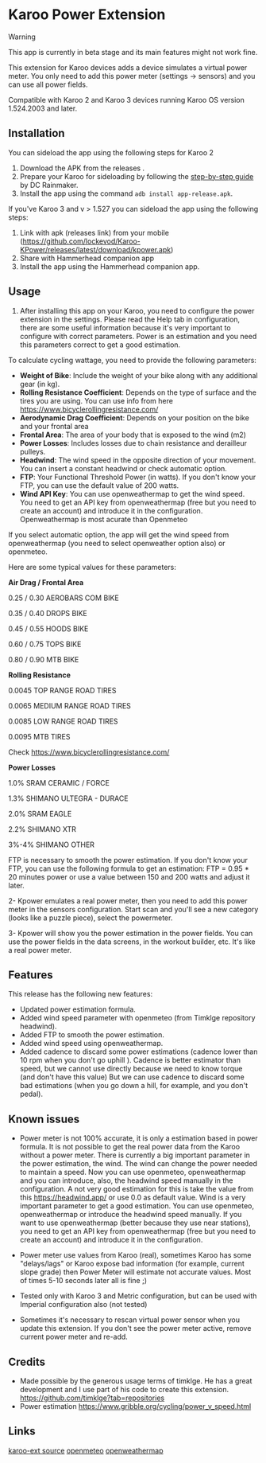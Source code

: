 # Karoo Power Extension

> [!WARNING]  
> This app is currently in beta stage and its main features might not work fine.

This extension for Karoo devices adds a device simulates a virtual power meter. You only need to add this power meter (settings -> sensors) and you can use all power fields.

Compatible with Karoo 2 and Karoo 3 devices running Karoo OS version 1.524.2003 and later.

## Installation

You can sideload the app using the following steps for Karoo 2

1. Download the APK from the releases .
2. Prepare your Karoo for sideloading by following the [step-by-step guide](https://www.dcrainmaker.com/2021/02/how-to-sideload-android-apps-on-your-hammerhead-karoo-1-karoo-2.html) by DC Rainmaker.
3. Install the app using the command `adb install app-release.apk`.


If you've Karoo 3 and v > 1.527 you can sideload the app using the following steps:

1. Link with apk (releases link) from your mobile (https://github.com/lockevod/Karoo-KPower/releases/latest/download/kpower.apk)
2. Share with Hammerhead companion app
3. Install the app using the Hammerhead companion app.


## Usage

1. After installing this app on your Karoo, you need to configure the power extension in the settings.
Please read the Help tab in configuration, there are some useful information because it's very important to configure with correct parameters.
Power is an estimation and you need this parameters correct to get a good estimation.

To calculate cycling wattage, you need to provide the following parameters:

- **Weight of Bike**: Include the weight of your bike along with any additional gear (in kg).
- **Rolling Resistance Coefficient**: Depends on the type of surface and the tires you are using. You can use info from here https://www.bicyclerollingresistance.com/ 
- **Aerodynamic Drag Coefficient**: Depends on your position on the bike and your frontal area
- **Frontal Area**: The area of your body that is exposed to the wind (m2)
- **Power Losses**: Includes losses due to chain resistance and derailleur pulleys.
- **Headwind**: The wind speed in the opposite direction of your movement. You can insert a constant headwind or check automatic option.
- **FTP**: Your Functional Threshold Power (in watts). If you don't know your FTP, you can use the default value of 200 watts.
- **Wind API Key**: You can use openweathermap to get the wind speed. You need to get an API key from openweathermap (free but you need to create an account) and introduce it in the configuration. Openweathermap is most acurate than Openmeteo

If you select automatic option, the app will get the wind speed from openweathermap (you need to select openweather option also) or openmeteo. 

Here are some typical values for these parameters:

**Air Drag / Frontal Area**

0.25 / 0.30 AEROBARS COM BIKE

0.35 / 0.40 DROPS BIKE

0.45 / 0.55 HOODS BIKE

0.60 / 0.75 TOPS BIKE

0.80 / 0.90 MTB BIKE 

**Rolling Resistance**

0.0045 TOP RANGE ROAD TIRES

0.0065 MEDIUM RANGE ROAD TIRES 

0.0085 LOW RANGE ROAD TIRES 

0.0095 MTB TIRES 

Check https://www.bicyclerollingresistance.com/

**Power Losses**

1.0% SRAM CERAMIC / FORCE

1.3% SHIMANO ULTEGRA - DURACE

2.0% SRAM EAGLE

2.2% SHIMANO XTR

3%-4% SHIMANO OTHER

FTP is necessary to smooth the power estimation. If you don't know your FTP, you can use the following formula to get an estimation:
FTP = 0.95 * 20 minutes power  or use a value between 150 and 200 watts and adjust it later.

2- Kpower emulates a real power meter, then you need to add this power meter in the sensors configuration. 
Start scan and  you'll see a new category (looks like a puzzle piece), select the powermeter.

3- Kpower will show you the power estimation in the power fields. You can use the power fields in the data screens, in the workout builder, etc. It's like a real power meter.


## Features

This release has the following new features:
- Updated power estimation formula.
- Added wind speed parameter with openmeteo (from Timklge repository headwind).
- Added FTP to smooth the power estimation.
- Added wind speed using openweathermap.
- Added cadence to discard some power estimations (cadence lower than 10 rpm when you don't go uphill ). Cadence is better estimator than speed, but we cannot use directly because we need to know torque (and don't have this value)
But we can use cadence to discard some bad estimations (when you go down a hill, for example, and you don't pedal).
  
## Known issues

- Power meter is not 100% accurate, it is only a estimation based in power formula. It is not possible to get the real power data from the Karoo without a power meter.
There is currently a big important parameter in the power estimation, the wind. The wind can change the power needed to maintain a speed. 
Now you can use openmeteo, openweathermap and you can introduce, also, the headwind speed manually in the configuration.
A not very good estimation for this is take the value from this https://headwind.app/ or use 0.0 as default value.
Wind is a very important parameter to get a good estimation. You can use openmeteo, openweathermap or introduce the headwind speed manually.
If you want to use openweathermap (better because they use near stations), you need to get an API key from openweathermap (free but you need to create an account) and introduce it in the configuration.

- Power meter use values from Karoo (real), sometimes Karoo has some "delays/lags" or Karoo expose bad information (for example, current slope grade) then Power Meter will estimate not accurate values. Most of times 5-10 seconds later all is fine ;)
  
- Tested only with Karoo 3 and Metric configuration, but can be used with Imperial configuration also (not tested)

- Sometimes it's necessary to rescan virtual power sensor when you update this extension. If you don't see the power meter active, remove current power meter and re-add.

## Credits

- Made possible by the generous usage terms of timklge. He has a great development and I use part of his code to create this extension.
  https://github.com/timklge?tab=repositories
- Power estimation https://www.gribble.org/cycling/power_v_speed.html

## Links

[karoo-ext source](https://github.com/hammerheadnav/karoo-ext)
[openmeteo](https://open-meteo.com/)
[openweathermap](https://openweathermap.org/)
